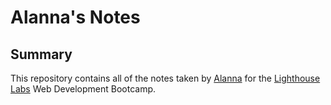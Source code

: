 # Alanna's Notes
## Summary
This repository contains all of the notes taken by [Alanna](https://github.com/yummyflan) for the [Lighthouse Labs](https://www.lighthouselabs.ca/) Web Development Bootcamp.